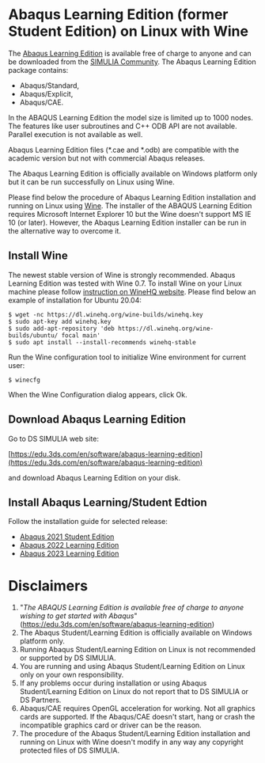 # Abaqus Learning Edition (former Student Edition) on Linux with Wine
The [Abaqus Learning Edition](https://edu.3ds.com/en/software/abaqus-learning-edition) is available free of charge to anyone and can be downloaded from the [SIMULIA Community](https://r1132100503382-eu1-3dswym.3dexperience.3ds.com/#community:39/wiki:_NXifU43Q7yHzTiCX9yEaw). The Abaqus Learning Edition package contains:
- Abaqus/Standard,
- Abaqus/Explicit,
- Abaqus/CAE.

In the ABAQUS Learning Edition the model size is limited up to 1000 nodes. The features like user subroutines and C++ ODB API are not available. Parallel execution is not available as well.

Abaqus Learning Edition files (\*.cae and \*.odb) are compatible with the academic version but not with commercial Abaqus releases.

The Abaqus Learning Edition is officially available on Windows platform only but it can be run successfully on Linux using Wine.

Please find below the procedure of Abaqus Learning Edition installation and running on Linux using [Wine](https://www.winehq.org/). The installer of the ABAQUS Learning Edition requires Microsoft Internet Explorer 10 but the Wine doesn't support MS IE 10 (or later). However, the Abaqus Learning Edition installer can be run in the alternative way to overcome it.

## Install Wine

The newest stable version of Wine is strongly recommended. Abaqus Learning Edition was tested with Wine 0.7. To install Wine on your Linux machine please follow [instruction on WineHQ website](https://wiki.winehq.org/Wine_Installation_and_Configuration). Please find below an example of installation for Ubuntu 20.04:
```
$ wget -nc https://dl.winehq.org/wine-builds/winehq.key
$ sudo apt-key add winehq.key
$ sudo add-apt-repository 'deb https://dl.winehq.org/wine-builds/ubuntu/ focal main'
$ sudo apt install --install-recommends winehq-stable
```
Run the Wine configuration tool to initialize Wine environment for current user:
```
$ winecfg
```
When the Wine Configuration dialog appears, click Ok.

## Download Abaqus Learning Edition
Go to DS SIMULIA web site:     
   
[https://edu.3ds.com/en/software/abaqus-learning-edition](https://edu.3ds.com/en/software/abaqus-learning-edition)
   
and download Abaqus Learning Edition on your disk.

## Install Abaqus Learning/Student Edtion

Follow the installation guide for selected release:

* [Abaqus 2021 Student Edition](https://github.com/mwierszycki/abaqus_se_linux_wine/tree/main/2021)
* [Abaqus 2022 Learning Edition](https://github.com/mwierszycki/abaqus_se_linux_wine/tree/main/2022)
* [Abaqus 2023 Learning Edition](https://github.com/mwierszycki/abaqus_se_linux_wine/tree/main/2023)

# Disclaimers
1. "_The ABAQUS Learning Edition is available free of charge to anyone wishing to get started with Abaqus_" (https://edu.3ds.com/en/software/abaqus-learning-edition)
2. The Abaqus Student/Learning Edition is officially available on Windows platform only.
3. Running Abaqus Student/Learning Edition on Linux is not recommended or supported by DS SIMULIA.
4. You are running and using Abaqus Student/Learning Edition on Linux only on your own responsibility.
5. If any problems occur during installation or using Abaqus Student/Learning Edition on Linux do not report that to DS SIMULIA or DS Partners.
6. Abaqus/CAE requires OpenGL acceleration for working. Not all graphics cards are supported. If the Abaqus/CAE doesn't start, hang or crash the incompatible graphics card or driver can be the reason.
7. The procedure of the Abaqus Student/Learning Edition installation and running on Linux with Wine doesn't modify in any way any copyright protected files of DS SIMULIA.
